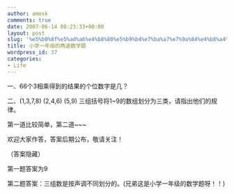 ```yaml
---
author: amosk
comments: true
date: 2007-06-14 08:23:33+00:00
layout: post
slug: '%e5%b0%8f%e5%ad%a6%e4%b8%80%e5%b9%b4%e7%ba%a7%e7%9a%84%e4%b8%a4%e9%81%93%e6%95%b0%e5%ad%a6%e9%a2%98'
title: 小学一年级的两道数学题
wordpress_id: 37
categories:
- Life
---
```


一、66个3相乘得到的结果的个位数字是几？

二、(1,3,7,8) (2,4,6) (5,9) 三组括号将1~9的数组划分为三类，请指出他们的规律。

第一道比较简单，第二道~~~

欢迎大家作答，答案后期公布，敬请关注！

（答案隐藏）

<!-- more --> 第一题答案为9

第二题答案：三组数是按声调不同划分的。(兄弟这是小学一年级的数学题呀！！)
